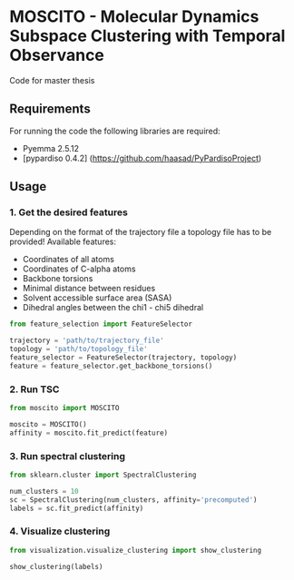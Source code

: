 # MOSCITO - Molecular Dynamics Subspace Clustering with Temporal Observance

Code for master thesis

## Requirements
For running the code the following libraries are required:
- Pyemma 2.5.12
- [pypardiso 0.4.2] (https://github.com/haasad/PyPardisoProject)

## Usage

### 1. Get the desired features
Depending on the format of the trajectory file a topology file has to be provided!
Available features:
- Coordinates of all atoms
- Coordinates of C-alpha atoms
- Backbone torsions
- Minimal distance between residues
- Solvent accessible surface area (SASA)
- Dihedral angles between the chi1 - chi5 dihedral

```python
from feature_selection import FeatureSelector

trajectory = 'path/to/trajectory_file'
topology = 'path/to/topology_file'
feature_selector = FeatureSelector(trajectory, topology)
feature = feature_selector.get_backbone_torsions()
```

### 2. Run TSC
```python
from moscito import MOSCITO

moscito = MOSCITO()
affinity = moscito.fit_predict(feature)
```

### 3. Run spectral clustering

```python
from sklearn.cluster import SpectralClustering

num_clusters = 10
sc = SpectralClustering(num_clusters, affinity='precomputed')
labels = sc.fit_predict(affinity)
```

### 4. Visualize clustering
```python
from visualization.visualize_clustering import show_clustering

show_clustering(labels)
```
